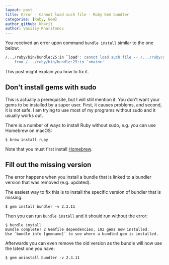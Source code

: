 ```yaml
---
layout: post
title: Error - Cannot load such file - Ruby Gem bundler
categories: [Ruby, Gem]
author_github: kh4rit
author: Vasiliy Kharitonov
---
```


You received an error upon command `bundle install` similar to the one below:

``` bash
/.../ruby/bin/bundle:25:in `load': cannot load such file -- /.../ruby/gems/3.1.0/gems/bundler-2.3.11/exe/bundle (LoadError)
	from /.../ruby/bin/bundle:25:in `<main>'
```

This post might explain you how to fix it.

## Don't install gems with sudo

This is actually a prerequisite, but I will still mention it. You don't want
your gems to be installed by a super user. First, it causes problems, and
second, it is not safe. I am trying to use most of my programs without sudo and
it usually works out.

There is a number of ways to install Ruby without sudo, e.g. you can use
Homebrew on macOS:

``` console
$ brew install ruby
```

Note that you must first install [Homebrew](https://brew.sh).

## Fill out the missing version

The error happens when you install a bundle that is linked to a bundler version
that was removed (e.g. updated).

The easiest way to fix this is to install the specific version of bundler that is missing:

``` console
$ gem install bundler -v 2.3.11
```

Then you can run `bundle install` and it should run without the error:

``` console
$ bundle install
Bundle complete! 2 Gemfile dependencies, 102 gems now installed.
Use `bundle info [gemname]` to see where a bundled gem is installed.
```

Afterwards you can even remove the old version as the bundle will now use the
latest one you have:

``` console
$ gem uninstall bundler -v 2.3.11
```
